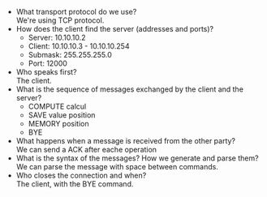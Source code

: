 + What transport protocol do we use?        
  We're using TCP protocol.
+ How does the client find the server (addresses and ports)?        
  + Server: 10.10.10.2        
  + Client: 10.10.10.3 - 10.10.10.254       
  + Submask: 255.255.255.0        
  + Port: 12000 
+ Who speaks first?     
  The client.
+ What is the sequence of messages exchanged by the client and the server?
  + COMPUTE calcul
  + SAVE value position
  + MEMORY position
  + BYE
+ What happens when a message is received from the other party?     
  We can send a ACK after eache operation
+ What is the syntax of the messages? How we generate and parse them?       
  We can parse the message with space between commands.
+ Who closes the connection and when?       
  The client, with the BYE command.